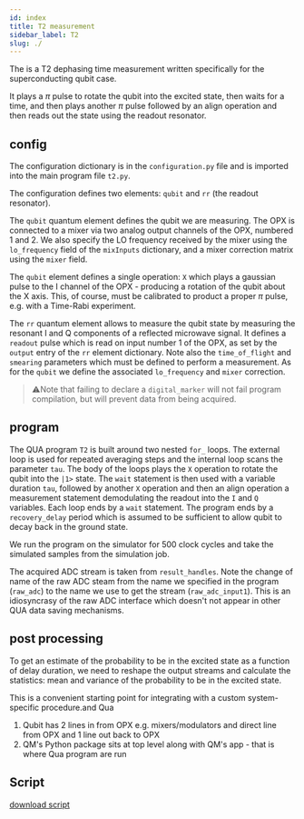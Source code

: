```yaml
---
id: index
title: T2 measurement
sidebar_label: T2
slug: ./
---
```


The is a T2 dephasing time measurement written specifically for the superconducting qubit case.

It plays a $\pi$ pulse to rotate the qubit into the excited state, then waits for a time, and then plays another $\pi$ pulse followed by an align operation and then reads out the state using the readout resonator.

## config

The configuration dictionary is in the `configuration.py` file and is imported into the main program file `t2.py`.

The configuration defines two elements: `qubit` and `rr` (the readout resonator).

The `qubit` quantum element defines the qubit we are measuring. The OPX is connected to a mixer via two analog output channels of the OPX, numbered 1 and 2. We also specify the LO frequency received by the mixer using the `lo_frequency` field of the `mixInputs` dictionary, and a mixer correction matrix using the `mixer` field.

The `qubit` element defines a single operation: `X` which plays a gaussian pulse to the I channel of the OPX - producing a rotation of the qubit about the X axis. This, of course, must be calibrated to product a proper $\pi$ pulse, e.g. with a Time-Rabi experiment.

The `rr` quantum element allows to measure the qubit state by measuring the resonant I and Q components of a reflected microwave signal. It defines a `readout` pulse which is read on input number 1 of the OPX, as set by the `output` entry of the `rr` element dictionary. Note also the `time_of_flight` and `smearing` parameters which must be defined to perform a measurement. As for the `qubit` we define the associated `lo_frequency` and `mixer` correction.

> ⚠️Note that failing to declare a `digital_marker` will not fail program compilation, but will prevent data from being acquired.

## program

The QUA program `T2` is built around two nested `for_` loops. The external loop is used for repeated averaging steps and the internal loop scans the parameter `tau`. The body of the loops plays the `X` operation to rotate the qubit into the `|1>` state. The `wait` statement is then used with a variable duration `tau`, followed by another `X` operation and then an align operation a measurement statement demodulating the readout into the `I` and `Q` variables. Each loop ends by a `wait` statement. The program ends by a `recovery_delay` period which is assumed to be sufficient to allow qubit to decay back in the ground state.

We run the program on the simulator for 500 clock cycles and take the simulated samples from the simulation job.

The acquired ADC stream is taken from `result_handles`. Note the change of name of the raw ADC steam from the name we specified in the program (`raw_adc`) to the name we use to get the stream (`raw_adc_input1`). This is an idiosyncrasy of the raw ADC interface which doesn't not appear in other QUA data saving mechanisms.

## post processing

To get an estimate of the probability to be in the excited state as a function of delay duration, we need to reshape the output streams and calculate the statistics: mean and variance of the probability to be in the excited state.

This is a convenient starting point for integrating with a custom system-specific procedure.and Qua

1. Qubit has 2 lines in from OPX e.g. mixers/modulators and direct line from OPX and 1 line out back to OPX
2. QM's Python package sits at top level along with QM's app - that is where Qua program are run


## Script

[download script](T2.py)
 